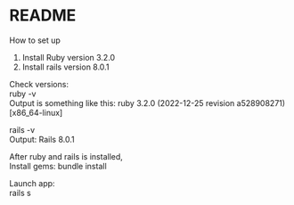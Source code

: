 # README

How to set up

1. Install Ruby version 3.2.0
2. Install rails version 8.0.1

Check versions:  
ruby -v  
Output is something like this: ruby 3.2.0 (2022-12-25 revision a528908271) [x86_64-linux]

rails -v  
Output: Rails 8.0.1  

After ruby and rails is installed,  
Install gems:
bundle install


Launch app:  
rails s

